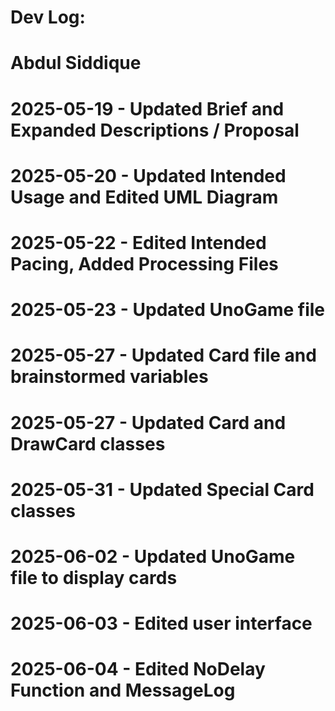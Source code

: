 # Dev Log:
# Abdul Siddique
# 2025-05-19 - Updated Brief and Expanded Descriptions / Proposal
# 2025-05-20 - Updated Intended Usage and Edited UML Diagram
# 2025-05-22 - Edited Intended Pacing, Added Processing Files
# 2025-05-23 - Updated UnoGame file
# 2025-05-27 - Updated Card file and brainstormed variables
# 2025-05-27 - Updated Card and DrawCard classes 
# 2025-05-31 - Updated Special Card classes
# 2025-06-02 - Updated UnoGame file to display cards
# 2025-06-03 - Edited user interface
# 2025-06-04 - Edited NoDelay Function and MessageLog

